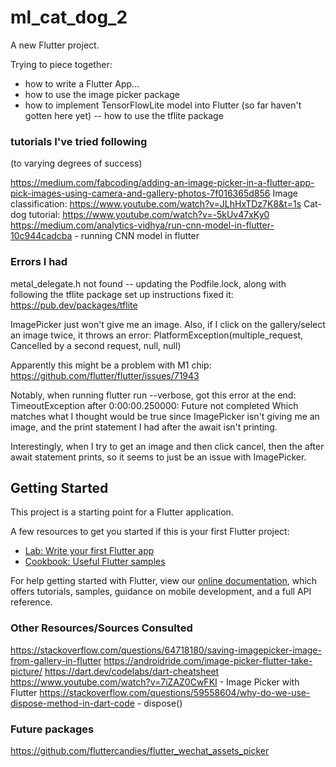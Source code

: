 # ml_cat_dog_2

A new Flutter project.

Trying to piece together:
- how to write a Flutter App...
- how to use the image picker package
- how to implement TensorFlowLite model into Flutter (so far haven't gotten here yet) -- how to use the tflite package

### tutorials I've tried following
(to varying degrees of success)

https://medium.com/fabcoding/adding-an-image-picker-in-a-flutter-app-pick-images-using-camera-and-gallery-photos-7f016365d856
Image classification: https://www.youtube.com/watch?v=JLhHxTDz7K8&t=1s
Cat-dog tutorial: https://www.youtube.com/watch?v=-5kUv47xKy0
https://medium.com/analytics-vidhya/run-cnn-model-in-flutter-10c944cadcba - running CNN model in flutter

### Errors I had

metal_delegate.h not found -- updating the Podfile.lock, along with following the tflite package set up instructions fixed it:
https://pub.dev/packages/tflite

ImagePicker just won't give me an image. Also, if I click on the gallery/select an image twice, it throws an error: PlatformException(multiple_request, Cancelled by a second request, null, null)

Apparently this might be a problem with M1 chip: https://github.com/flutter/flutter/issues/71943

Notably, when running flutter run --verbose, got this error at the end:
TimeoutException after 0:00:00.250000: Future not completed
Which matches what I thought would be true since ImagePicker isn't giving me an image, and the print statement I had after the await isn't printing.

Interestingly, when I try to get an image and then click cancel, then the after await statement prints, so it seems to just be an issue with ImagePicker.

## Getting Started

This project is a starting point for a Flutter application.

A few resources to get you started if this is your first Flutter project:

- [Lab: Write your first Flutter app](https://flutter.dev/docs/get-started/codelab)
- [Cookbook: Useful Flutter samples](https://flutter.dev/docs/cookbook)

For help getting started with Flutter, view our
[online documentation](https://flutter.dev/docs), which offers tutorials,
samples, guidance on mobile development, and a full API reference.

### Other Resources/Sources Consulted
https://stackoverflow.com/questions/64718180/saving-imagepicker-image-from-gallery-in-flutter
https://androidride.com/image-picker-flutter-take-picture/
https://dart.dev/codelabs/dart-cheatsheet
https://www.youtube.com/watch?v=7iZAZ0CwFKI - Image Picker with Flutter
https://stackoverflow.com/questions/59558604/why-do-we-use-dispose-method-in-dart-code - dispose()

### Future packages
https://github.com/fluttercandies/flutter_wechat_assets_picker

